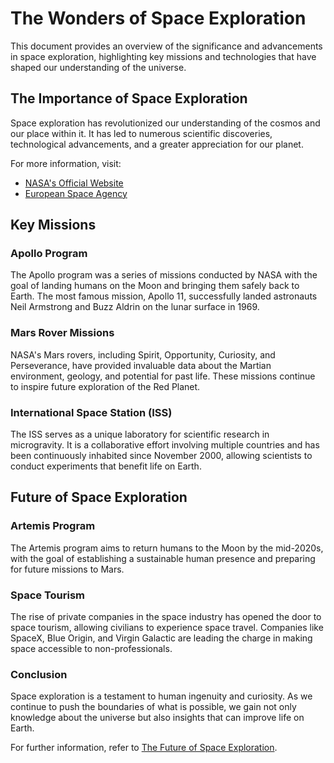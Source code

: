 # The Wonders of Space Exploration

This document provides an overview of the significance and advancements in space exploration, highlighting key missions and technologies that have shaped our understanding of the universe.

## The Importance of Space Exploration

Space exploration has revolutionized our understanding of the cosmos and our place within it. It has led to numerous scientific discoveries, technological advancements, and a greater appreciation for our planet.

For more information, visit:
* [NASA's Official Website](https://www.nasa.gov/)
* [European Space Agency](https://www.esa.int/)

## Key Missions

### Apollo Program

The Apollo program was a series of missions conducted by NASA with the goal of landing humans on the Moon and bringing them safely back to Earth. The most famous mission, Apollo 11, successfully landed astronauts Neil Armstrong and Buzz Aldrin on the lunar surface in 1969.

### Mars Rover Missions

NASA's Mars rovers, including Spirit, Opportunity, Curiosity, and Perseverance, have provided invaluable data about the Martian environment, geology, and potential for past life. These missions continue to inspire future exploration of the Red Planet.

### International Space Station (ISS)

The ISS serves as a unique laboratory for scientific research in microgravity. It is a collaborative effort involving multiple countries and has been continuously inhabited since November 2000, allowing scientists to conduct experiments that benefit life on Earth.

## Future of Space Exploration

### Artemis Program

The Artemis program aims to return humans to the Moon by the mid-2020s, with the goal of establishing a sustainable human presence and preparing for future missions to Mars.

### Space Tourism

The rise of private companies in the space industry has opened the door to space tourism, allowing civilians to experience space travel. Companies like SpaceX, Blue Origin, and Virgin Galactic are leading the charge in making space accessible to non-professionals.

### Conclusion

Space exploration is a testament to human ingenuity and curiosity. As we continue to push the boundaries of what is possible, we gain not only knowledge about the universe but also insights that can improve life on Earth.

For further information, refer to [The Future of Space Exploration](https://www.nasa.gov/exploration/overview/index.html).
